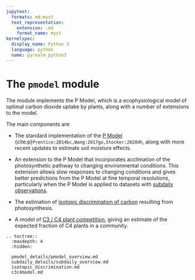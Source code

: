 ```yaml
---
jupytext:
  formats: md:myst
  text_representation:
    extension: .md
    format_name: myst
kernelspec:
  display_name: Python 3
  language: python
  name: pyrealm_python3
---
```


# The `pmodel` module

The module implements the P Model, which is a ecophysiological model of optimal carbon
dioxide uptake by plants, along with a number of extensions to the model.

The main components are:

* The standard implementation of the [P Model](pmodel_details/pmodel_overview.md)
  {cite:p}`Prentice:2014bc,Wang:2017go,Stocker:2020dh`, along with more recent updates
  to estimate soil moisture effects.

* An extension to the P Model that incorporates acclimation of the photosynthetic
  pathway to changing environmental conditions. This extension allows slow responses to
  changing conditions and gives better predictions from the P Model at fine temporal
  resolutions, particularly when the P Model is applied to datasets with [subdaily
  observations](subdaily_details/subdaily_overview.md).

* The estimation of [isotopic discrimination of
  carbon](isotopic_discrimination.md) resulting from photosynthesis.

* A model of [C3 / C4 plant competition](c3c4model), giving an estimate of
  the expected fraction of C4 plants in a community.

```{eval-rst}
.. toctree::
  :maxdepth: 4
  :hidden:

  pmodel_details/pmodel_overview.md
  subdaily_details/subdaily_overview.md
  isotopic_discrimination.md
  c3c4model.md
```
